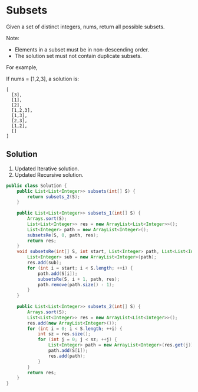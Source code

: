 # Subsets

Given a set of distinct integers, nums, return all possible subsets.

Note:

+ Elements in a subset must be in non-descending order.
+ The solution set must not contain duplicate subsets.

For example,

If nums = [1,2,3], a solution is:

    [
      [3],
      [1],
      [2],
      [1,2,3],
      [1,3],
      [2,3],
      [1,2],
      []
    ]

## Solution

1. Updated Iterative solution.
2. Updated Recursive solution.

```java
public class Solution {
    public List<List<Integer>> subsets(int[] S) {
        return subsets_2(S);
    }
    
    public List<List<Integer>> subsets_1(int[] S) {
        Arrays.sort(S);
        List<List<Integer>> res = new ArrayList<List<Integer>>();
        List<Integer> path = new ArrayList<Integer>();
        subsetsRe(S, 0, path, res);
        return res;
    }
    void subsetsRe(int[] S, int start, List<Integer> path, List<List<Integer>> res) {
        List<Integer> sub = new ArrayList<Integer>(path);
        res.add(sub);
        for (int i = start; i < S.length; ++i) {
            path.add(S[i]);
            subsetsRe(S, i + 1, path, res);
            path.remove(path.size() - 1);
        }
    }
    
    public List<List<Integer>> subsets_2(int[] S) {
        Arrays.sort(S);
        List<List<Integer>> res = new ArrayList<List<Integer>>();
        res.add(new ArrayList<Integer>());
        for (int i = 0; i < S.length; ++i) {
            int sz = res.size();
            for (int j = 0; j < sz; ++j) {
                List<Integer> path = new ArrayList<Integer>(res.get(j));
                path.add(S[i]);
                res.add(path);
            }
        }
        return res;
    }
}
```